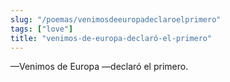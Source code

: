 ```yaml
---
slug: "/poemas/venimosdeeuropadeclaroelprimero"
tags: ["love"]
title: "venimos-de-europa-declaró-el-primero"
---
```

—Venimos de Europa —declaró el primero.